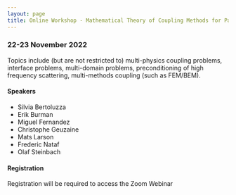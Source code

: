 ```yaml
---
layout: page
title: Online Workshop - Mathematical Theory of Coupling Methods for Partial Differential Equations
---
```


### 22-23 November 2022

Topics include (but are not restricted to) multi-physics coupling
problems, interface problems, multi-domain problems, preconditioning
of high frequency scattering, multi-methods coupling (such as
FEM/BEM).


#### Speakers

- Silvia Bertoluzza
- Erik Burman
- Miguel Fernandez
- Christophe Geuzaine
- Mats Larson
- Frederic Nataf
- Olaf Steinbach

#### Registration

Registration will be required to access the Zoom Webinar
